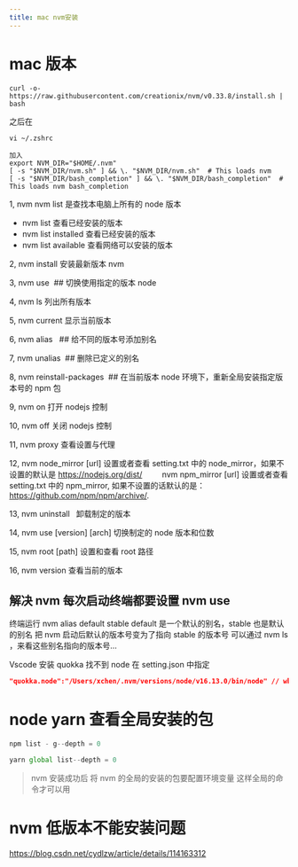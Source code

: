 ```yaml
---
title: mac nvm安装
---
```


# mac 版本

```shell
curl -o- https://raw.githubusercontent.com/creationix/nvm/v0.33.8/install.sh | bash
```

之后在

```shell
vi ~/.zshrc

加入
export NVM_DIR="$HOME/.nvm"
[ -s "$NVM_DIR/nvm.sh" ] && \. "$NVM_DIR/nvm.sh"  # This loads nvm
[ -s "$NVM_DIR/bash_completion" ] && \. "$NVM_DIR/bash_completion"  # This loads nvm bash_completion
```

1, nvm nvm list 是查找本电脑上所有的 node 版本

* nvm list 查看已经安装的版本
* nvm list installed 查看已经安装的版本
* nvm list available 查看网络可以安装的版本

2, nvm install 安装最新版本 nvm

3, nvm use  ## 切换使用指定的版本 node

4, nvm ls 列出所有版本

5, nvm current 显示当前版本

6, nvm alias   ## 给不同的版本号添加别名

7, nvm unalias  ## 删除已定义的别名

8, nvm reinstall-packages  ## 在当前版本 node 环境下，重新全局安装指定版本号的 npm 包

9, nvm on 打开 nodejs 控制

10, nvm off 关闭 nodejs 控制

11, nvm proxy 查看设置与代理

12, nvm node_mirror \[url] 设置或者查看 setting.txt 中的 node_mirror，如果不设置的默认是 <https://nodejs.org/dist/>
　　 nvm npm_mirror \[url] 设置或者查看 setting.txt 中的 npm_mirror, 如果不设置的话默认的是： <https://github.com/npm/npm/archive/>.

13, nvm uninstall   卸载制定的版本

14, nvm use \[version] \[arch] 切换制定的 node 版本和位数

15, nvm root \[path] 设置和查看 root 路径

16, nvm version 查看当前的版本

## 解决 nvm 每次启动终端都要设置 nvm use

终端运行 nvm alias default stable default 是一个默认的别名，stable 也是默认的别名 把 nvm 启动后默认的版本号变为了指向 stable 的版本号 可以通过 nvm ls ，来看这些别名指向的版本号...

Vscode 安装 quokka 找不到 node 在 setting.json 中指定

```json
"quokka.node":"/Users/xchen/.nvm/versions/node/v16.13.0/bin/node" // which node
```

# node yarn 查看全局安装的包

```javascript
npm list - g--depth = 0

yarn global list--depth = 0
```

> nvm 安装成功后 将 nvm 的全局的安装的包要配置环境变量 这样全局的命令才可以用

# nvm 低版本不能安装问题

<https://blog.csdn.net/cydlzw/article/details/114163312>
